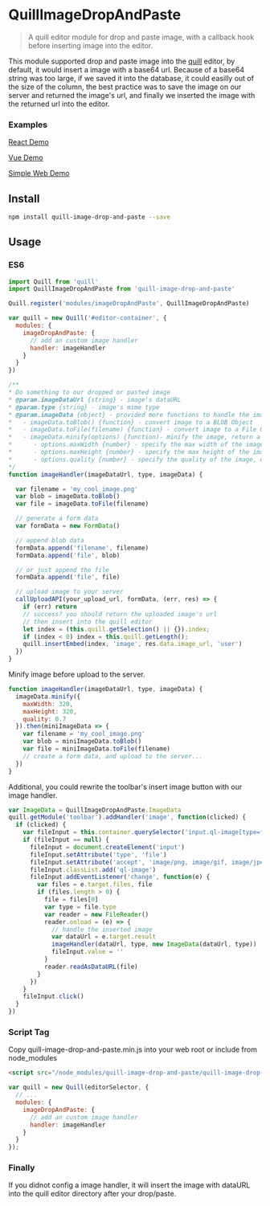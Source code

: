 # QuillImageDropAndPaste
> A quill editor module for drop and paste image, with a callback hook before inserting image into the editor.

This module supported drop and paste image into the [quill](https://quilljs.com/) editor, by default, it would insert a image with a base64 url. Because of a base64 string was too large, if we saved it into the database, it could easilly out of the size of the column, the best practice was to save the image on our server and returned the image's url, and finally we inserted the image with the returned url into the editor. <br>


### Examples

[React Demo](https://github.com/chenjuneking/quill-image-drop-and-paste/tree/master/example/react-demo)

[Vue Demo](https://github.com/chenjuneking/quill-image-drop-and-paste/tree/master/example/vue-demo)

[Simple Web Demo](https://github.com/chenjuneking/quill-image-drop-and-paste/tree/master/example/web-demo)


## Install
```bash
npm install quill-image-drop-and-paste --save
```

## Usage

### ES6

```javascript
import Quill from 'quill'
import QuillImageDropAndPaste from 'quill-image-drop-and-paste'

Quill.register('modules/imageDropAndPaste', QuillImageDropAndPaste)

var quill = new Quill('#editor-container', {
  modules: {
    imageDropAndPaste: {
      // add an custom image handler
      handler: imageHandler
    }
  }
})

/**
* Do something to our dropped or pasted image
* @param.imageDataUrl {string} - image's dataURL
* @param.type {string} - image's mime type
* @param.imageData {object} - provided more functions to handle the image
*   - imageData.toBlob() {function} - convert image to a BLOB Object
*   - imageData.toFile(filename) {function} - convert image to a File Object
*   - imageData.minify(options) {function)- minify the image, return a promise
*      - options.maxWidth {number} - specify the max width of the image, default is 800
*      - options.maxHeight {number} - specify the max height of the image, default is 800
*      - options.quality {number} - specify the quality of the image, default is 0.8
*/
function imageHandler(imageDataUrl, type, imageData) {

  var filename = 'my_cool_image.png'
  var blob = imageData.toBlob()
  var file = imageData.toFile(filename)

  // generate a form data
  var formData = new FormData()

  // append blob data
  formData.append('filename', filename)
  formData.append('file', blob)

  // or just append the file
  formData.append('file', file)

  // upload image to your server
  callUploadAPI(your_upload_url, formData, (err, res) => {
    if (err) return
    // success? you should return the uploaded image's url
    // then insert into the quill editor
    let index = (this.quill.getSelection() || {}).index;
    if (index < 0) index = this.quill.getLength();
    quill.insertEmbed(index, 'image', res.data.image_url, 'user')
  })
}
```

Minify image before upload to the server.

```javascript
function imageHandler(imageDataUrl, type, imageData) {
  imageData.minify({
    maxWidth: 320,
    maxHeight: 320,
    quality: 0.7
  }).then(miniImageData => {
    var filename = 'my_cool_image.png'
    var blob = miniImageData.toBlob()
    var file = miniImageData.toFile(filename)
    // create a form data, and upload to the server...
  })
}
```

Additional, you could rewrite the toolbar's insert image button with our image handler.

```javascript
var ImageData = QuillImageDropAndPaste.ImageData
quill.getModule('toolbar').addHandler('image', function(clicked) {
  if (clicked) {
    var fileInput = this.container.querySelector('input.ql-image[type=file]')
    if (fileInput == null) {
      fileInput = document.createElement('input')
      fileInput.setAttribute('type', 'file')
      fileInput.setAttribute('accept', 'image/png, image/gif, image/jpeg, image/bmp, image/x-icon')
      fileInput.classList.add('ql-image')
      fileInput.addEventListener('change', function(e) {
        var files = e.target.files, file
        if (files.length > 0) {
          file = files[0]
          var type = file.type
          var reader = new FileReader()
          reader.onload = (e) => {
            // handle the inserted image
            var dataUrl = e.target.result
            imageHandler(dataUrl, type, new ImageData(dataUrl, type))
            fileInput.value = ''
          }
          reader.readAsDataURL(file)
        }
      })
    }
    fileInput.click()
  }
})
```

### Script Tag

Copy quill-image-drop-and-paste.min.js into your web root or include from node_modules

```html
<script src="/node_modules/quill-image-drop-and-paste/quill-image-drop-and-paste.min.js"></script>
```

```javascript
var quill = new Quill(editorSelector, {
  // ...
  modules: {
    imageDropAndPaste: {
      // add an custom image handler
      handler: imageHandler
    }
  }
});
```

### Finally

If you didnot config a image handler, it will insert the image with dataURL into the quill editor directory after your drop/paste.